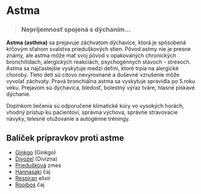 Astma
=====


> ### Nepríjemnosť spojená s dýchaním…
> 
> 

**Astma (asthma)** sa prejavuje záchvatom dýchavice, ktorá je spôsobená kŕčovým
sťahom svalstva prieduškových stien. Pôvod astmy nie je presne známy, ale astma
môže mať svoj pôvod v opakovaných chronických bronchitídach, alergických
reakciách, psychogénnych stavoch - stresoch. Astma sa najčastejšie vyskytuje
medzi deťmi, ktoré trpia na alergické choroby. Tieto deti sú citovo nevyrovnané
a duševné vzrušenie môže vyvolať záchvaty. Pravá bronchiálna astma sa vyskytuje
spravidla po 5.roku veku. Prejavom sú dýchavica, bledosť, bolestný výraz tváre,
hlasné pískavé dýchanie.

Doplnkom liečenia sú odporučené klimatické kúry vo vysokých horách, vhodný
prístup ku pacientovi, správna výchova, správne stravovacie návyky, telesné
otužovanie a autogénne tréningy.

Balíček prípravkov proti astme
------------------------------

* [Ginkgo](/sip/tinktury-jednobylinkove/ginkgo) (Ginkgo)
* [Divozel](/sip/tinktury-jednobylinkove/divozel) (Divizna)
* [Priedušková](/sip/tinktury/prieduskova-zmes) zmes
* [Hannasaki](/sip/caje/hannasaki) čaj
* [Respiran](/sip/elixiry/respiran-elixir) elixír
* [Rooibos](/sip/caje/rooibos-%E2%80%93-bylinny-caj) čaj
